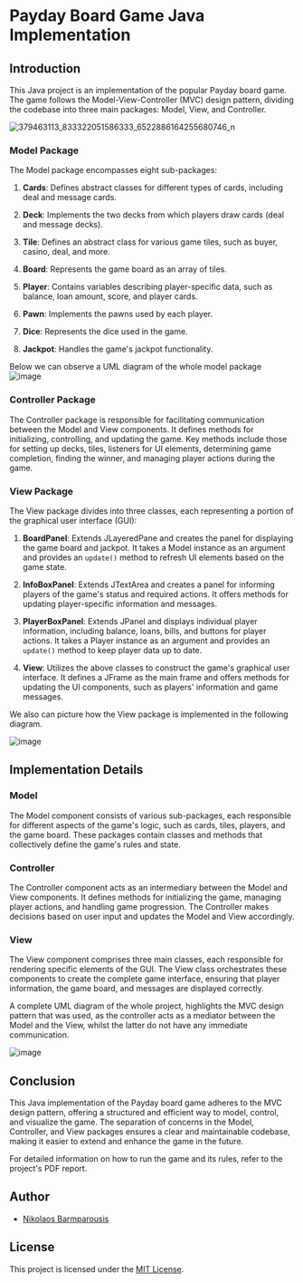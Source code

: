 # Payday Board Game Java Implementation

## Introduction

This Java project is an implementation of the popular Payday board game. The game follows the Model-View-Controller (MVC) design pattern, dividing the codebase into three main packages: Model, View, and Controller.

![379463113_833322051586333_6522886164255680746_n](https://github.com/nikbarb810/Payday-Board-Game/assets/93132694/3e368a17-7428-46ee-ae9b-dafe41498719)



### Model Package
The Model package encompasses eight sub-packages:

1. **Cards**: Defines abstract classes for different types of cards, including deal and message cards.

2. **Deck**: Implements the two decks from which players draw cards (deal and message decks).

3. **Tile**: Defines an abstract class for various game tiles, such as buyer, casino, deal, and more.

4. **Board**: Represents the game board as an array of tiles.

5. **Player**: Contains variables describing player-specific data, such as balance, loan amount, score, and player cards.

6. **Pawn**: Implements the pawns used by each player.

7. **Dice**: Represents the dice used in the game.

8. **Jackpot**: Handles the game's jackpot functionality.

Below we can observe a UML diagram of the whole model package 
![image](https://github.com/nikbarb810/Payday-Board-Game/assets/93132694/9c70e648-61ae-4731-a649-fec824206fe6)



### Controller Package
The Controller package is responsible for facilitating communication between the Model and View components. It defines methods for initializing, controlling, and updating the game. Key methods include those for setting up decks, tiles, listeners for UI elements, determining game completion, finding the winner, and managing player actions during the game.

### View Package
The View package divides into three classes, each representing a portion of the graphical user interface (GUI):

1. **BoardPanel**: Extends JLayeredPane and creates the panel for displaying the game board and jackpot. It takes a Model instance as an argument and provides an `update()` method to refresh UI elements based on the game state.

2. **InfoBoxPanel**: Extends JTextArea and creates a panel for informing players of the game's status and required actions. It offers methods for updating player-specific information and messages.

3. **PlayerBoxPanel**: Extends JPanel and displays individual player information, including balance, loans, bills, and buttons for player actions. It takes a Player instance as an argument and provides an `update()` method to keep player data up to date.

4. **View**: Utilizes the above classes to construct the game's graphical user interface. It defines a JFrame as the main frame and offers methods for updating the UI components, such as players' information and game messages.

We also can picture how the View package is implemented in the following diagram.

![image](https://github.com/nikbarb810/Payday-Board-Game/assets/93132694/3473323d-2ea0-4993-b3c9-1e69f61d2dcb)



## Implementation Details

### Model
The Model component consists of various sub-packages, each responsible for different aspects of the game's logic, such as cards, tiles, players, and the game board. These packages contain classes and methods that collectively define the game's rules and state.

### Controller
The Controller component acts as an intermediary between the Model and View components. It defines methods for initializing the game, managing player actions, and handling game progression. The Controller makes decisions based on user input and updates the Model and View accordingly.

### View
The View component comprises three main classes, each responsible for rendering specific elements of the GUI. The View class orchestrates these components to create the complete game interface, ensuring that player information, the game board, and messages are displayed correctly.

A complete UML diagram of the whole project, highlights the MVC design pattern that was used, as the controller acts as a mediator between the Model and the View, whilst the latter do not have any immediate communication.

![image](https://github.com/nikbarb810/Payday-Board-Game/assets/93132694/d45de595-b9ac-4222-a12a-ffa69e187695)


## Conclusion

This Java implementation of the Payday board game adheres to the MVC design pattern, offering a structured and efficient way to model, control, and visualize the game. The separation of concerns in the Model, Controller, and View packages ensures a clear and maintainable codebase, making it easier to extend and enhance the game in the future.

For detailed information on how to run the game and its rules, refer to the project's PDF report.


## Author

- [Nikolaos Barmparousis](https://github.com/nikbarb810)

## License

This project is licensed under the [MIT License](LICENSE).
